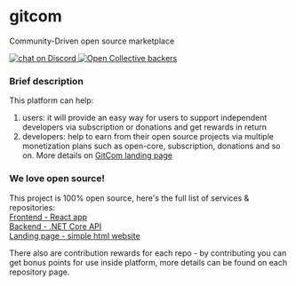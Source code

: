 # gitcom
Community-Driven open source marketplace

<a href="https://discord.gg/gRxPXPn">
  <img src="https://img.shields.io/discord/658128774679756820?logo=discord" alt="chat on Discord">
</a>
<a href="https://opencollective.com/gitcom">
  <img src="https://img.shields.io/opencollective/backers/gitcom?style=plastic" alt="Open Collective backers">
</a>

### Brief description
This platform can help:
1. users: it will provide an easy way for users to support independent developers via subscription or donations and get rewards in return
2. developers: help to earn from their open source projects via multiple monetization plans such as open-core, subscription, donations and so on.
More details on [GitCom landing page](https://start.gitcom.org)

### We love open source!
This project is 100% open source, here's the full list of services & repositories:  
[Frontend - React app](https://github.com/gitcomteam/gitcom-front)  
[Backend - .NET Core API](https://github.com/gitcomteam/gitcom-api)  
[Landing page - simple html website](https://github.com/gitcomteam/gitcom-landing)  

There also are contribution rewards for each repo - by contributing you can get bonus points for use inside platform, more details can be found on each repository page.
